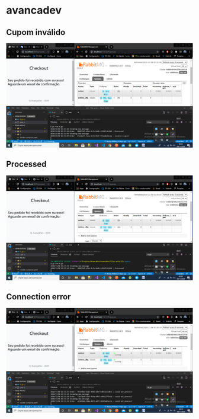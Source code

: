 # avancadev

## Cupom inválido 

![Invalid](https://github.com/LCARREIRO/avancadev/blob/habbit-mq/images/2-Invalid_coupon.png)


## Processed 

![Processed](https://github.com/LCARREIRO/avancadev/blob/main/images/1-Processed.png)

## Connection error 

![Error](https://github.com/LCARREIRO/avancadev/blob/habbit-mq/images/3-Connection_error.png)
